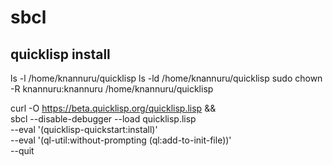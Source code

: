 # sbcl

## quicklisp install

ls -l /home/knannuru/quicklisp
ls -ld /home/knannuru/quicklisp
sudo chown -R knannuru:knannuru /home/knannuru/quicklisp

curl -O https://beta.quicklisp.org/quicklisp.lisp && \
    sbcl --disable-debugger --load quicklisp.lisp \
    	 --eval '(quicklisp-quickstart:install)' \
	 --eval '(ql-util:without-prompting (ql:add-to-init-file))' \
	 --quit

